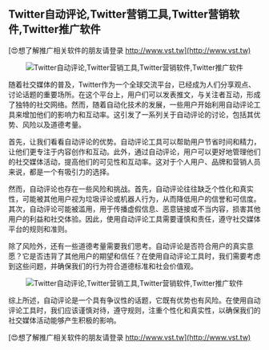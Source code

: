 ## **Twitter自动评论,Twitter营销工具,Twitter营销软件,Twitter推广软件**

[😍想了解推广相关软件的朋友请登录 http://www.vst.tw](http://www.vst.tw)

 <center><img src="https://vst.tw/MP4/tuiguang/png/4.png" alt="Twitter自动评论,Twitter营销工具,Twitter营销软件,Twitter推广软件"></center>

随着社交媒体的普及，Twitter作为一个全球交流平台，已经成为人们分享观点、讨论话题的重要场所。在这个平台上，用户们可以发表推文，与关注者互动，形成了独特的社交网络。然而，随着自动化技术的发展，一些用户开始利用自动评论工具来增加他们的影响力和互动率。这引发了一系列关于自动评论的讨论，包括其优势、风险以及道德考量。

首先，让我们看看自动评论的优势。自动评论工具可以帮助用户节省时间和精力，让他们更专注于内容创作和互动。此外，通过自动评论，用户可以更好地管理他们的社交媒体活动，提高他们的可见性和互动率。这对于个人用户、品牌和营销人员来说，都是一个有吸引力的选择。

然而，自动评论也存在一些风险和挑战。首先，自动评论往往缺乏个性化和真实性，可能被其他用户视为垃圾评论或机器人行为，从而降低用户的信誉和可信度。其次，自动评论可能被滥用，用于传播虚假信息、恶意链接或不当内容，损害其他用户的利益和社交体验。因此，使用自动评论工具需要谨慎和责任，遵守社交媒体平台的规则和准则。

除了风险外，还有一些道德考量需要我们思考。自动评论是否符合用户的真实意愿？它是否违背了其他用户的期望和信任？在使用自动评论工具时，我们需要考虑到这些问题，并确保我们的行为符合道德标准和社会价值观。

 <center><img src="https://vst.tw/MP4/tuiguang/png/2.png" alt="Twitter自动评论,Twitter营销工具,Twitter营销软件,Twitter推广软件"></center>

综上所述，自动评论是一个具有争议性的话题，它既有优势也有风险。在使用自动评论工具时，我们应该谨慎对待，遵守规则，注重个性化和真实性，以确保我们的社交媒体活动能够产生积极的影响。

[😍想了解推广相关软件的朋友请登录 http://www.vst.tw](http://www.vst.tw)



